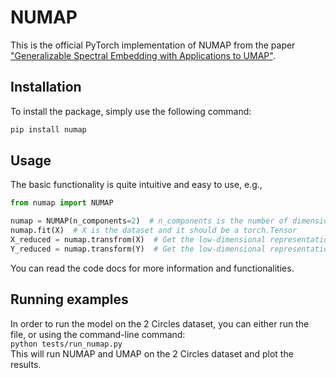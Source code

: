 # NUMAP

<p align="center">

[//]: # (    <img src="https://github.com/shaham-lab/SpectralNet/blob/main/figures/twomoons.png">)

This is the official PyTorch implementation of NUMAP from the paper ["Generalizable Spectral Embedding with Applications to UMAP"]().<br>

[//]: # (## Installation)

[//]: # (You can install the latest package version via)

[//]: # (```bash)
[//]: # (pip install spectralnet)
[//]: # (```)

## Installation
To install the package, simply use the following command:

```bash
pip install numap
```

## Usage

The basic functionality is quite intuitive and easy to use, e.g.,

```python
from numap import NUMAP

numap = NUMAP(n_components=2)  # n_components is the number of dimensions in the low-dimensional representation
numap.fit(X)  # X is the dataset and it should be a torch.Tensor
X_reduced = numap.transfrom(X)  # Get the low-dimensional representation of the dataset
Y_reduced = numap.transform(Y)  # Get the low-dimensional representation of a test dataset

```

You can read the code docs for more information and functionalities.<br>

## Running examples

In order to run the model on the 2 Circles dataset, you can either run the file, or using the command-line command:<br>
`python tests/run_numap.py`<br>
This will run NUMAP and UMAP on the 2 Circles dataset and plot the results.




[//]: # (## Citation)

[//]: # ()
[//]: # (```)

[//]: # ()
[//]: # (@inproceedings{shaham2018,)

[//]: # (author = {Uri Shaham and Kelly Stanton and Henri Li and Boaz Nadler and Ronen Basri and Yuval Kluger},)

[//]: # (title = {SpectralNet: Spectral Clustering Using Deep Neural Networks},)

[//]: # (booktitle = {Proc. ICLR 2018},)

[//]: # (year = {2018})

[//]: # (})

[//]: # ()
[//]: # (```)
